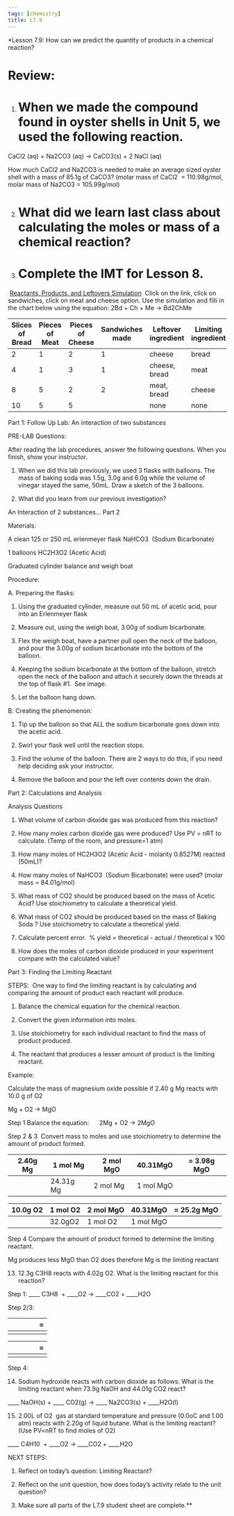 ```yaml
---
tags: [chemistry]
title: L7.9
---
```

*Lesson 7.9: How can we predict the quantity of products in a chemical reaction?  

# Review:

1.  # When we made the compound found in oyster shells in Unit 5, we used the following reaction.
    

  

CaCl2 (aq) + Na2CO3 (aq) → CaCO3(s) + 2 NaCl (aq)

  

How much CaCl2 and Na2CO3 is needed to make an average sized oyster shell with a mass of 85.1g of CaCO3? (molar mass of CaCl2  = 110.98g/mol, molar mass of Na2CO3 = 105.99g/mol)

2.  # What did we learn last class about calculating the moles or mass of a chemical reaction? 
    

  

3.  # Complete the IMT for Lesson 8.
    

  

 [Reactants, Products, and Leftovers Simulation](https://phet.colorado.edu/en/simulations/reactants-products-and-leftovers)  Click on the link, click on sandwiches, click on meat and cheese option. Use the simulation and filli in the chart below using the equation: 2Bd + Ch + Me → Bd2ChMe

| Slices of Bread | Pieces of Meat | Pieces of Cheese | Sandwiches made | Leftover ingredient | Limiting ingredient |
| --------------- | -------------- | ---------------- | --------------- | ------------------- | ------------------- |
| 2               | 1              | 2                | 1               | cheese              | bread               |
| 4               | 1              | 3                | 1               | cheese, bread       | meat                |
| 8               | 5              | 2                | 2               | meat, bread         | cheese              |
| 10              | 5              | 5                |                 | none                | none                |



Part 1: Follow Up Lab: An interaction of two substances

  

PRE-LAB Questions: 

After reading the lab procedures, answer the following questions. When you finish, show your instructor. 

  

1.  When we did this lab previously, we used 3 flasks with balloons. The mass of baking soda was 1.5g, 3.0g and 6.0g while the volume of vinegar stayed the same, 50mL. Draw a sketch of the 3 balloons.
    

  
  
  
  
  
  
  

2.  What did you learn from our previous investigation? 
    

  
  
  
  

An Interaction of 2 substances… Part 2

  

Materials:

A clean 125 or 250 mL erlenmeyer flask NaHCO3  (Sodium Bicarbonate) 

1 balloons HC2H3O2 (Acetic Acid)  

Graduated cylinder balance and weigh boat

  
  

Procedure:

  

A. Preparing the flasks:

1.  Using the graduated cylinder, measure out 50 mL of acetic acid, pour into an Erlenmeyer flask
    
2.  Measure out, using the weigh boat, 3.00g of sodium bicarbonate. 
    
3.  Flex the weigh boat, have a partner pull open the neck of the balloon, and pour the 3.00g of sodium bicarbonate into the bottom of the balloon.  
    
4.  Keeping the sodium bicarbonate at the bottom of the balloon, stretch open the neck of the balloon and attach it securely down the threads at the top of flask #1.  See image.
    
5.  Let the balloon hang down.
    

  

B. Creating the phenomenon:

1.  Tip up the balloon so that ALL the sodium bicarbonate goes down into the acetic acid.
    
2.  Swirl your flask well until the reaction stops.
    
3.  Find the volume of the balloon. There are 2 ways to do this, if you need help deciding ask your instructor. 
    

  

4.  Remove the balloon and pour the left over contents down the drain.
    

  
  

Part 2: Calculations and Analysis

Analysis Questions

1.  What volume of carbon dioxide gas was produced from this reaction? 
    

  
  
  

2.  How many moles carbon dioxide gas were produced? Use PV = nRT to calculate. (Temp of the room, and pressure=1 atm)
    

  
  
  
  
  

3.  How many moles of HC2H3O2 (Acetic Acid - molarity 0.8527M) reacted (50mL)?
    

  
  
  

4.  How many moles of NaHCO3  (Sodium Bicarbonate) were used? (molar mass = 84.01g/mol)
    

  
  
  
  

5.  What mass of CO2 should be produced based on the mass of Acetic Acid? Use stoichiometry to calculate a theoretical yield. 
    

  
  
  
  
  
  

6.  What mass of CO2 should be produced based on the mass of Baking Soda ? Use stoichiometry to calculate a theoretical yield. 
    

  
  
  

  

7.  Calculate percent error.  % yield = theoretical - actual / theoretical x 100
    

  
  
  
  

8.  How does the moles of carbon dioxide produced in your experiment compare with the calculated value? 
    

  
  
  
  
  

Part 3: Finding the Limiting Reactant

STEPS:  One way to find the limiting reactant is by calculating and comparing the amount of product each reactant will produce.

1.  Balance the chemical equation for the chemical reaction.
    
2.  Convert the given information into moles.
    
3.  Use stoichiometry for each individual reactant to find the mass of product produced.
    
4.  The reactant that produces a lesser amount of product is the limiting reactant.
    

Example: 

Calculate the mass of magnesium oxide possible if 2.40 g Mg reacts with 10.0 g of O2

Mg + O2 → MgO

Step 1 Balance the equation:      2Mg + O2 → 2MgO

Step 2 & 3  Convert mass to moles and use stoichiometry to determine the amount of product formed. 

| 2.40g Mg | 1 mol Mg  | 2 mol MgO | 40.31MgO  | \= 3.98g MgO |
| -------- | --------- | --------- | --------- | ------------ |
|          | 24.31g Mg | 2 mol Mg  | 1 mol MgO |              |

  
| 10.0g O2 | 1 mol O2 | 2 mol MgO | 40.31MgO  | \= 25.2g MgO |
| -------- | -------- | --------- | --------- | ------------ |
|          | 32.0gO2  | 1 mol O2  | 1 mol MgO |              |
  
  

Step 4 Compare the amount of product formed to determine the limiting reactant. 

Mg produces less MgO than O2 does therefore Mg is the limiting reactant

  
  

13. 12.3g C3H8 reacts with 4.02g O2. What is the limiting reactant for this reaction? 

  

Step 1: ____ C3H8  + ____O2 → ____CO2 + ____H2O 

Step 2/3: 

|     |     |     |     | =   | 
| --- | --- | --- | --- | --- |
|     |     |     |     |     |

|     |     |     |     | =   | 
| --- | --- | --- | --- | --- |
|     |     |     |     |     |
  

  

Step 4: 

  
  
  

14. Sodium hydroxide reacts with carbon dioxide as follows: What is the limiting reactant when 73.9g NaOH and 44.01g CO2 react? 

  

____ NaOH(s) + ____ CO2(g) → ____ Na2CO3(s) + ____H2O(l)

  
  
  
  
  
  
  
  
  
  
  
  
  

15. 2.00L of O2  gas at standard temperature and pressure (0.0oC and 1.00 atm) reacts with 2.20g of liquid butane. What is the limiting reactant? (Use PV=nRT to find moles of O2)

  

____ C4H10  + ____O2 → ____CO2 + ____H2O 

  
  
  
  
  
  
  
  
  
  
  
  

  

NEXT STEPS:

1.  Reflect on today’s question: Limiting Reactant? 
    

  

2.  Reflect on the unit question, how does today’s activity relate to the unit question? 
    

  

3.  Make sure all parts of the L7.9 student sheet are complete.**